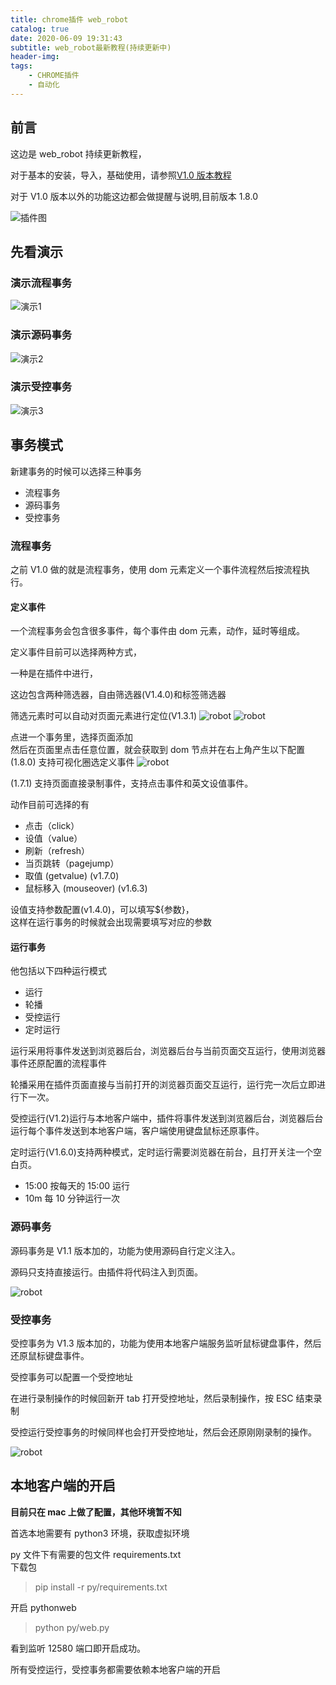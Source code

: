 ```yaml
---
title: chrome插件 web_robot
catalog: true
date: 2020-06-09 19:31:43
subtitle: web_robot最新教程(持续更新中)
header-img:
tags:
    - CHROME插件
    - 自动化
---
```


## 前言

这边是 web_robot 持续更新教程，

对于基本的安装，导入，基础使用，请参照[V1.0 版本教程](/article/article_18_chrome插件-网页自动化/)

对于 V1.0 版本以外的功能这边都会做提醒与说明,目前版本 1.8.0

![插件图](/img/mypost/robot_pic.jpg)

## 先看演示

### 演示流程事务

![演示1](/img/mypost/robot_demo1.gif)

### 演示源码事务

![演示2](/img/mypost/robot_demo2.gif)

### 演示受控事务

![演示3](/img/mypost/robot_demo3.gif)

## 事务模式

新建事务的时候可以选择三种事务

-   流程事务
-   源码事务
-   受控事务

### 流程事务

之前 V1.0 做的就是流程事务，使用 dom 元素定义一个事件流程然后按流程执行。

#### 定义事件

一个流程事务会包含很多事件，每个事件由 dom 元素，动作，延时等组成。

定义事件目前可以选择两种方式，

一种是在插件中进行，

这边包含两种筛选器，自由筛选器(V1.4.0)和标签筛选器

筛选元素时可以自动对页面元素进行定位(V1.3.1)
![robot](/img/mypost/robot_event.jpg)
![robot](/img/mypost/robot2.jpg)

点进一个事务里，选择页面添加  
然后在页面里点击任意位置，就会获取到 dom 节点并在右上角产生以下配置
(1.8.0) 支持可视化圈选定义事件
![robot](/img/mypost/keshihuaquanxuan.gif)

(1.7.1) 支持页面直接录制事件，支持点击事件和英文设值事件。

动作目前可选择的有

-   点击（click）
-   设值（value）
-   刷新（refresh）
-   当页跳转（pagejump）
-   取值 (getvalue) (v1.7.0)
-   鼠标移入 (mouseover) (v1.6.3)

设值支持参数配置(v1.4.0)，可以填写\${参数}，  
这样在运行事务的时候就会出现需要填写对应的参数

#### 运行事务

他包括以下四种运行模式

-   运行
-   轮播
-   受控运行
-   定时运行

运行采用将事件发送到浏览器后台，浏览器后台与当前页面交互运行，使用浏览器事件还原配置的流程事件

轮播采用在插件页面直接与当前打开的浏览器页面交互运行，运行完一次后立即进行下一次。

受控运行(V1.2)运行与本地客户端中，插件将事件发送到浏览器后台，浏览器后台运行每个事件发送到本地客户端，客户端使用键盘鼠标还原事件。

定时运行(V1.6.0)支持两种模式，定时运行需要浏览器在前台，且打开关注一个空白页。

-   15:00 按每天的 15:00 运行
-   10m 每 10 分钟运行一次

### 源码事务

源码事务是 V1.1 版本加的，功能为使用源码自行定义注入。

源码只支持直接运行。由插件将代码注入到页面。

![robot](/img/mypost/robot3.jpg)

### 受控事务

受控事务为 V1.3 版本加的，功能为使用本地客户端服务监听鼠标键盘事件，然后还原鼠标键盘事件。

受控事务可以配置一个受控地址

在进行录制操作的时候回新开 tab 打开受控地址，然后录制操作，按 ESC 结束录制

受控运行受控事务的时候同样也会打开受控地址，然后会还原刚刚录制的操作。

![robot](/img/mypost/robot4.jpg)

## 本地客户端的开启

**目前只在 mac 上做了配置，其他环境暂不知**

首选本地需要有 python3 环境，获取虚拟环境

py 文件下有需要的包文件 requirements.txt  
下载包

> pip install -r py/requirements.txt

开启 pythonweb

> python py/web.py

看到监听 12580 端口即开启成功。

所有受控运行，受控事务都需要依赖本地客户端的开启
